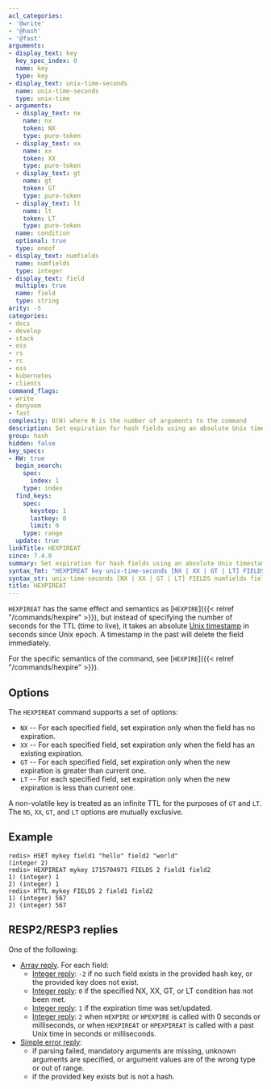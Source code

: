 ```yaml
---
acl_categories:
- '@write'
- '@hash'
- '@fast'
arguments:
- display_text: key
  key_spec_index: 0
  name: key
  type: key
- display_text: unix-time-seconds
  name: unix-time-seconds
  type: unix-time
- arguments:
  - display_text: nx
    name: nx
    token: NX
    type: pure-token
  - display_text: xx
    name: xx
    token: XX
    type: pure-token
  - display_text: gt
    name: gt
    token: GT
    type: pure-token
  - display_text: lt
    name: lt
    token: LT
    type: pure-token
  name: condition
  optional: true
  type: oneof
- display_text: numfields
  name: numfields
  type: integer
- display_text: field
  multiple: true
  name: field
  type: string
arity: -5
categories:
- docs
- develop
- stack
- oss
- rs
- rc
- oss
- kubernetes
- clients
command_flags:
- write
- denyoom
- fast
complexity: O(N) where N is the number of arguments to the command
description: Set expiration for hash fields using an absolute Unix timestamp (seconds)
group: hash
hidden: false
key_specs:
- RW: true
  begin_search:
    spec:
      index: 1
    type: index
  find_keys:
    spec:
      keystep: 1
      lastkey: 0
      limit: 0
    type: range
  update: true
linkTitle: HEXPIREAT
since: 7.4.0
summary: Set expiration for hash fields using an absolute Unix timestamp in seconds
syntax_fmt: "HEXPIREAT key unix-time-seconds [NX | XX | GT | LT] FIELDS numfields\n\ \ field [field ...]"
syntax_str: unix-time-seconds [NX | XX | GT | LT] FIELDS numfields field [field ...]
title: HEXPIREAT
---
```

`HEXPIREAT` has the same effect and semantics as [`HEXPIRE`]({{< relref "/commands/hexpire" >}}), but instead of
specifying the number of seconds for the TTL (time to live), it takes
an absolute [Unix timestamp](http://en.wikipedia.org/wiki/Unix_time) in seconds since Unix epoch. A
timestamp in the past will delete the field immediately.

For the specific semantics of the command, see [`HEXPIRE`]({{< relref "/commands/hexpire" >}}).

## Options

The `HEXPIREAT` command supports a set of options:

* `NX` -- For each specified field, set expiration only when the field has no expiration.
* `XX` -- For each specified field, set expiration only when the field has an existing expiration.
* `GT` -- For each specified field, set expiration only when the new expiration is greater than current one.
* `LT` -- For each specified field, set expiration only when the new expiration is less than current one.

A non-volatile key is treated as an infinite TTL for the purposes of `GT` and `LT`.
The `NS`, `XX`, `GT`, and `LT` options are mutually exclusive.

## Example

```
redis> HSET mykey field1 "hello" field2 "world"
(integer 2)
redis> HEXPIREAT mykey 1715704971 FIELDS 2 field1 field2
1) (integer) 1
2) (integer) 1
redis> HTTL mykey FIELDS 2 field1 field2
1) (integer) 567
2) (integer) 567
```

## RESP2/RESP3 replies

One of the following:
* [Array reply](../../develop/reference/protocol-spec#arrays). For each field:
    - [Integer reply](../../develop/reference/protocol-spec#integers): `-2` if no such field exists in the provided hash key, or the provided key does not exist.
    - [Integer reply](../../develop/reference/protocol-spec#integers): `0` if the specified NX, XX, GT, or LT condition has not been met.
    - [Integer reply](../../develop/reference/protocol-spec#integers): `1` if the expiration time was set/updated.
    - [Integer reply](../../develop/reference/protocol-spec#integers): `2` when `HEXPIRE` or `HPEXPIRE` is called with 0 seconds or milliseconds, or when `HEXPIREAT` or `HPEXPIREAT` is called with a past Unix time in seconds or milliseconds.
* [Simple error reply](../../develop/reference/protocol-spec#simple-errors):
    - if parsing failed, mandatory arguments are missing, unknown arguments are specified, or argument values are of the wrong type or out of range.
    - if the provided key exists but is not a hash.
